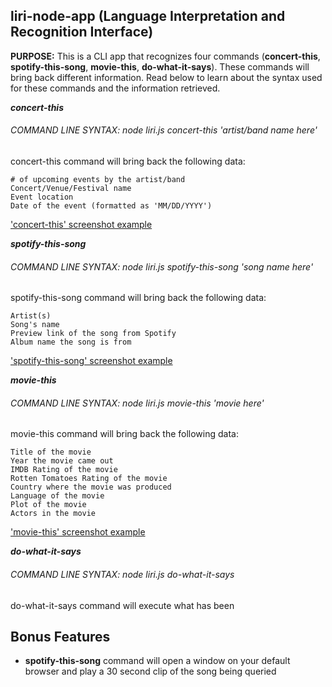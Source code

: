 ## liri-node-app (Language Interpretation and Recognition Interface)
**PURPOSE:** This is a CLI app that recognizes four commands (**concert-this**, **spotify-this-song**, **movie-this**, **do-what-it-says**). These commands will bring back different information. Read below to learn about the syntax used for these commands and the information retrieved.

***concert-this***
###### COMMAND LINE SYNTAX: node liri.js concert-this 'artist/band name here'
concert-this command will bring back the following data:
```
# of upcoming events by the artist/band
Concert/Venue/Festival name
Event location
Date of the event (formatted as 'MM/DD/YYYY')
```
['concert-this' screenshot example](images/concert-this.JPG)

***spotify-this-song***
###### COMMAND LINE SYNTAX: node liri.js spotify-this-song 'song name here'

spotify-this-song command will bring back the following data:
 ```
Artist(s)
Song's name
Preview link of the song from Spotify
Album name the song is from
 ```
 ['spotify-this-song' screenshot example](images/spotify-this-song.JPG)

***movie-this***
###### COMMAND LINE SYNTAX: node liri.js movie-this 'movie here'

movie-this command will bring back the following data:
```
Title of the movie
Year the movie came out
IMDB Rating of the movie
Rotten Tomatoes Rating of the movie
Country where the movie was produced
Language of the movie
Plot of the movie
Actors in the movie
```
['movie-this' screenshot example](images/movie-this.JPG)

***do-what-it-says***
###### COMMAND LINE SYNTAX: node liri.js do-what-it-says
do-what-it-says command will execute what has been 

## Bonus Features
* **spotify-this-song** command will open a window on your default browser and play a 30 second clip of the song being queried
